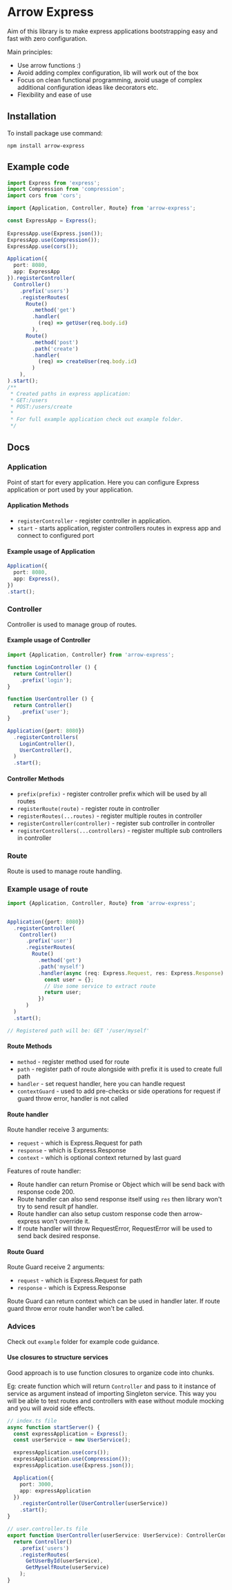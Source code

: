 # Arrow Express

Aim of this library is to make express applications bootstrapping easy and fast with zero configuration.

Main principles:
- Use arrow functions :)
- Avoid adding complex configuration, lib will work out of the box
- Focus on clean functional programming, avoid usage of complex additional configuration ideas like decorators etc.
- Flexibility and ease of use

## Installation
To install package use command:

`npm install arrow-express`

## Example code

```ts
import Express from 'express';
import Compression from 'compression';
import cors from 'cors';

import {Application, Controller, Route} from 'arrow-express';

const ExpressApp = Express();
  
ExpressApp.use(Express.json());
ExpressApp.use(Compression());
ExpressApp.use(cors());

Application({
  port: 8080,
  app: ExpressApp
}).registerController(
  Controller()
    .prefix('users')
    .registerRoutes(
      Route()
        .method('get')
        .handler(
          (req) => getUser(req.body.id)
        ),
      Route()
        .method('post')
        .path('create')
        .handler(
          (req) => createUser(req.body.id)
        )
    ),
).start();
/**
 * Created paths in express application:
 * GET:/users
 * POST:/users/create
 *
 * For full example application check out example folder.
 */
```
## Docs
### Application

Point of start for every application.
Here you can configure Express application or port used by your application.


#### Application Methods

- `registerController` - register controller in application.
- `start` - starts application, register controllers routes in express app and connect to configured port

#### Example usage of Application

```ts
Application({
  port: 8080,
  app: Express(),
})
.start();
```

### Controller

Controller is used to manage group of routes.

#### Example usage of Controller

```ts
import {Application, Controller} from 'arrow-express';

function LoginController () {
  return Controller()
    .prefix('login');
}

function UserController () {
  return Controller()
    .prefix('user');
}

Application({port: 8080})
  .registerControllers(
    LoginController(),
    UserController(),
  )
  .start();
```

#### Controller Methods

- `prefix(prefix)` - register controller prefix which will be used by all routes
- `registerRoute(route)` - register route in controller
- `registerRoutes(...routes)` - register multiple routes in controller
- `registerController(controller)` - register sub controller in controller
- `registerControllers(...controllers)` - register multiple sub controllers in controller

### Route

Route is used to manage route handling.

### Example usage of route

```ts
import {Application, Controller, Route} from 'arrow-express';


Application({port: 8080})
  .registerController(
    Controller()
      .prefix('user')
      .registerRoutes(
        Route()
          .method('get')
          .path('myself')
          .handler(async (req: Express.Request, res: Express.Response) => {
            const user = {};
            // Use some service to extract route
            return user;
          })
      )
  )
  .start();

// Registered path will be: GET '/user/myself'
```

#### Route Methods

- `method` - register method used for route
- `path` - register path of route alongside with prefix it is used to create full path
- `handler` - set request handler, here you can handle request
- `contextGuard` - used to add pre-checks or side operations for request if guard throw error, handler is not called

#### Route handler

Route handler receive 3 arguments:

- `request` - which is Express.Request for path
- `response` - which is Express.Response
- `context` - which is optional context returned by last guard

Features of route handler:
- Route handler can return Promise or Object which will be send back with response code 200.
- Route handler can also send response itself using `res` then library won't try to send result pf handler.
- Route handler can also setup custom response code then arrow-express won't override it.
- If route handler will throw RequestError, RequestError will be used to send back desired response.


#### Route Guard

Route Guard receive 2 arguments:

- `request` - which is Express.Request for path
- `response` - which is Express.Response

Route Guard can return context which can be used in handler later.
If route guard throw error route handler won't be called.

### Advices

Check out `example` folder for example code guidance.

#### Use closures to structure services

Good approach is to use function closures to organize code into chunks.

Eg: create function which will return `Controller` and pass to it instance of service as argument instead of importing Singleton service.
This way you will be able to test routes and controllers with ease without module mocking and you will avoid side effects.

```ts
// index.ts file
async function startServer() {
  const expressApplication = Express();
  const userService = new UserService();

  expressApplication.use(cors());
  expressApplication.use(Compression());
  expressApplication.use(Express.json());

  Application({
    port: 3000,
    app: expressApplication
  })
    .registerController(UserController(userService))
    .start();
}

// user.controller.ts file
export function UserController(userService: UserService): ControllerConfiguration {
  return Controller()
    .prefix('users')
    .registerRoutes(
      GetUserById(userService),
      GetMyselfRoute(userService)
    );
}
```
